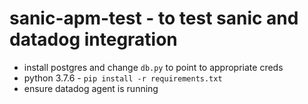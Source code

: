 # sanic-apm-test - to test sanic and datadog integration

- install postgres and change `db.py` to point to appropriate creds
- python 3.7.6 - `pip install -r requirements.txt`
- ensure datadog agent is running



